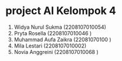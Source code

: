 # project AI Kelompok 4
1. Widya Nurul Sukma (2208107010054)
2. Pryta Rosella (2208107010046 )
3. Muhammad Aufa Zaikra (22081070100 )
4. Mila Lestari (2208107010002)
5. Novia Anggreini (2208107010068 )
